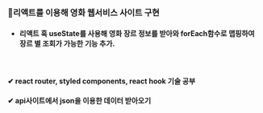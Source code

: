 ### 🚩리액트를 이용해 영화 웹서비스 사이트 구현
+ #### 리액트 훅 useState를 사용해 영화 장르 정보를 받아와 forEach함수로 맵핑하여 장르 별 조회가 가능한 기능 추가. 
<br>

#### ✔ react router, styled components, react hook 기술 공부
#### ✔ api사이트에서 json을 이용한 데이터 받아오기
